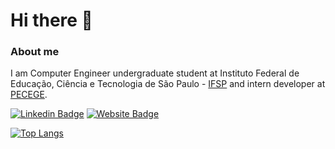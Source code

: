 # Hi there 👋

### About me
I am Computer Engineer undergraduate student at Instituto Federal de Educação, Ciência e Tecnologia de São Paulo - [IFSP](https://www.ifsp.edu.br/) and intern developer at [PECEGE](https://pecege.com/).

[![Linkedin Badge](https://img.shields.io/badge/-Felipe%20Bis-0a66c2?style=flat&logo=Linkedin&logoColor=white&link=https://www.linkedin.com/in/felipe-bis-3681301b7/)](https://www.linkedin.com/in/felipe-bis-3681301b7/)
[![Website Badge](https://img.shields.io/badge/website-Felipe%20Bis-%23564886?style=flat&link=https://silly-minsky-6fc796.netlify.app/)](https://silly-minsky-6fc796.netlify.app/)

[![Top Langs](https://github-readme-stats.vercel.app/api/top-langs/?username=fdbisdev&layout=compact&theme=dracula)](https://github.com/anuraghazra/github-readme-stats)
<!--
**FelipeBis/FelipeBis** is a ✨ _special_ ✨ repository because its `README.md` (this file) appears on your GitHub profile.

Here are some ideas to get you started:

- 🔭 I’m currently working on ...
- 🌱 I’m currently learning ...
- 👯 I’m looking to collaborate on ...
- 🤔 I’m looking for help with ...
- 💬 Ask me about ...
- 📫 How to reach me: ...
- 😄 Pronouns: ...
- ⚡ Fun fact: ...
-->
